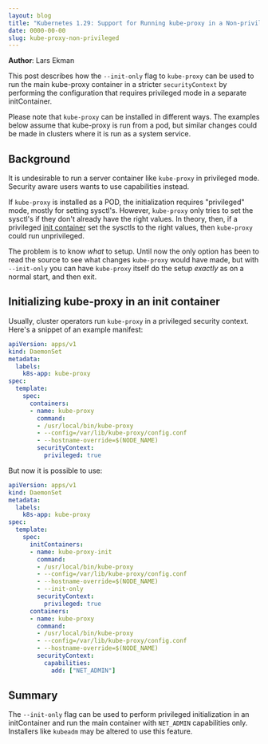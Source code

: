 ```yaml
---
layout: blog
title: "Kubernetes 1.29: Support for Running kube-proxy in a Non-privileged Container"
date: 0000-00-00
slug: kube-proxy-non-privileged
---
```


**Author**: Lars Ekman

This post describes how the `--init-only` flag to `kube-proxy` can be
used to run the main kube-proxy container in a stricter
`securityContext` by performing the configuration that requires
privileged mode in a separate initContainer.

Please note that `kube-proxy` can be installed in different ways. The
examples below assume that kube-proxy is run from a pod, but similar
changes could be made in clusters where it is run as a system service.


## Background

It is undesirable to run a server container like `kube-proxy` in
privileged mode. Security aware users wants to use capabilities instead.

If `kube-proxy` is installed as a POD, the initialization requires
"privileged" mode, mostly for setting sysctl's. However, `kube-proxy`
only tries to set the sysctl's if they don't already have the right
values. In theory, then, if a privileged [init container](/docs/concepts/workloads/pods/init-containers/)
set the sysctls to the right values, then `kube-proxy` could run
unprivileged.

The problem is to know *what* to setup. Until now the only option has
been to read the source to see what changes `kube-proxy` would have
made, but with `--init-only` you can have `kube-proxy` itself do the setup
*exactly* as on a normal start, and then exit.


## Initializing kube-proxy in an init container

Usually, cluster operators run `kube-proxy` in a privileged security context. Here's a snippet of an
example manifest:

```yaml
apiVersion: apps/v1
kind: DaemonSet
metadata:
  labels:
    k8s-app: kube-proxy
spec:
  template:
    spec:
      containers:
      - name: kube-proxy
        command:
        - /usr/local/bin/kube-proxy
        - --config=/var/lib/kube-proxy/config.conf
        - --hostname-override=$(NODE_NAME)
        securityContext:
          privileged: true
```

But now it is possible to use:

```yaml
apiVersion: apps/v1
kind: DaemonSet
metadata:
  labels:
    k8s-app: kube-proxy
spec:
  template:
    spec:
      initContainers:
      - name: kube-proxy-init
        command:
        - /usr/local/bin/kube-proxy
        - --config=/var/lib/kube-proxy/config.conf
        - --hostname-override=$(NODE_NAME)
        - --init-only
        securityContext:
          privileged: true
      containers:
      - name: kube-proxy
        command:
        - /usr/local/bin/kube-proxy
        - --config=/var/lib/kube-proxy/config.conf
        - --hostname-override=$(NODE_NAME)
        securityContext:
          capabilities:
            add: ["NET_ADMIN"]
```



## Summary

The `--init-only` flag can be used to perform privileged
initialization in an initContainer and run the main container with
`NET_ADMIN` capabilities only. Installers like `kubeadm` may be
altered to use this feature.
